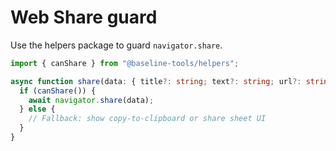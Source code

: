 # Web Share guard

Use the helpers package to guard `navigator.share`.

```ts
import { canShare } from "@baseline-tools/helpers";

async function share(data: { title?: string; text?: string; url?: string }) {
  if (canShare()) {
    await navigator.share(data);
  } else {
    // Fallback: show copy-to-clipboard or share sheet UI
  }
}
```
